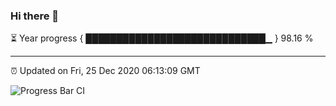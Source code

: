 ### Hi there 👋

⏳ Year progress { █████████████████████████████▁ } 98.16 %

---

⏰ Updated on Fri, 25 Dec 2020 06:13:09 GMT

![Progress Bar CI](https://github.com/liununu/liununu/workflows/Progress%20Bar%20CI/badge.svg)
